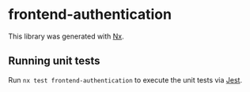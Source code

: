 # frontend-authentication

This library was generated with [Nx](https://nx.dev).

## Running unit tests

Run `nx test frontend-authentication` to execute the unit tests via [Jest](https://jestjs.io).
